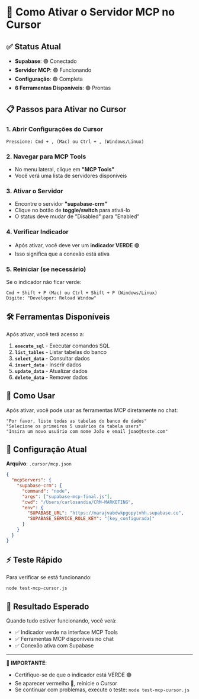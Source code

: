 # 🚀 Como Ativar o Servidor MCP no Cursor

## ✅ Status Atual
- **Supabase**: 🟢 Conectado
- **Servidor MCP**: 🟢 Funcionando
- **Configuração**: 🟢 Completa
- **6 Ferramentas Disponíveis**: 🟢 Prontas

## 📋 Passos para Ativar no Cursor

### 1. Abrir Configurações do Cursor
```
Pressione: Cmd + , (Mac) ou Ctrl + , (Windows/Linux)
```

### 2. Navegar para MCP Tools
- No menu lateral, clique em **"MCP Tools"**
- Você verá uma lista de servidores disponíveis

### 3. Ativar o Servidor
- Encontre o servidor **"supabase-crm"**
- Clique no botão de **toggle/switch** para ativá-lo
- O status deve mudar de "Disabled" para "Enabled"

### 4. Verificar Indicador
- Após ativar, você deve ver um **indicador VERDE** 🟢
- Isso significa que a conexão está ativa

### 5. Reiniciar (se necessário)
Se o indicador não ficar verde:
```
Cmd + Shift + P (Mac) ou Ctrl + Shift + P (Windows/Linux)
Digite: "Developer: Reload Window"
```

## 🛠️ Ferramentas Disponíveis

Após ativar, você terá acesso a:

1. **`execute_sql`** - Executar comandos SQL
2. **`list_tables`** - Listar tabelas do banco
3. **`select_data`** - Consultar dados
4. **`insert_data`** - Inserir dados
5. **`update_data`** - Atualizar dados
6. **`delete_data`** - Remover dados

## 🎯 Como Usar

Após ativar, você pode usar as ferramentas MCP diretamente no chat:

```
"Por favor, liste todas as tabelas do banco de dados"
"Selecione os primeiros 5 usuários da tabela users"
"Insira um novo usuário com nome João e email joao@teste.com"
```

## 🔧 Configuração Atual

**Arquivo**: `.cursor/mcp.json`
```json
{
  "mcpServers": {
    "supabase-crm": {
      "command": "node",
      "args": ["supabase-mcp-final.js"],
      "cwd": "/Users/carlosandia/CRM-MARKETING",
      "env": {
        "SUPABASE_URL": "https://marajvabdwkpgopytvhh.supabase.co",
        "SUPABASE_SERVICE_ROLE_KEY": "[key_configurada]"
      }
    }
  }
}
```

## ⚡ Teste Rápido

Para verificar se está funcionando:
```bash
node test-mcp-cursor.js
```

## 🎉 Resultado Esperado

Quando tudo estiver funcionando, você verá:
- ✅ Indicador verde na interface MCP Tools
- ✅ Ferramentas MCP disponíveis no chat
- ✅ Conexão ativa com Supabase

---

**🚨 IMPORTANTE**: 
- Certifique-se de que o indicador está VERDE 🟢
- Se aparecer vermelho 🔴, reinicie o Cursor
- Se continuar com problemas, execute o teste: `node test-mcp-cursor.js` 